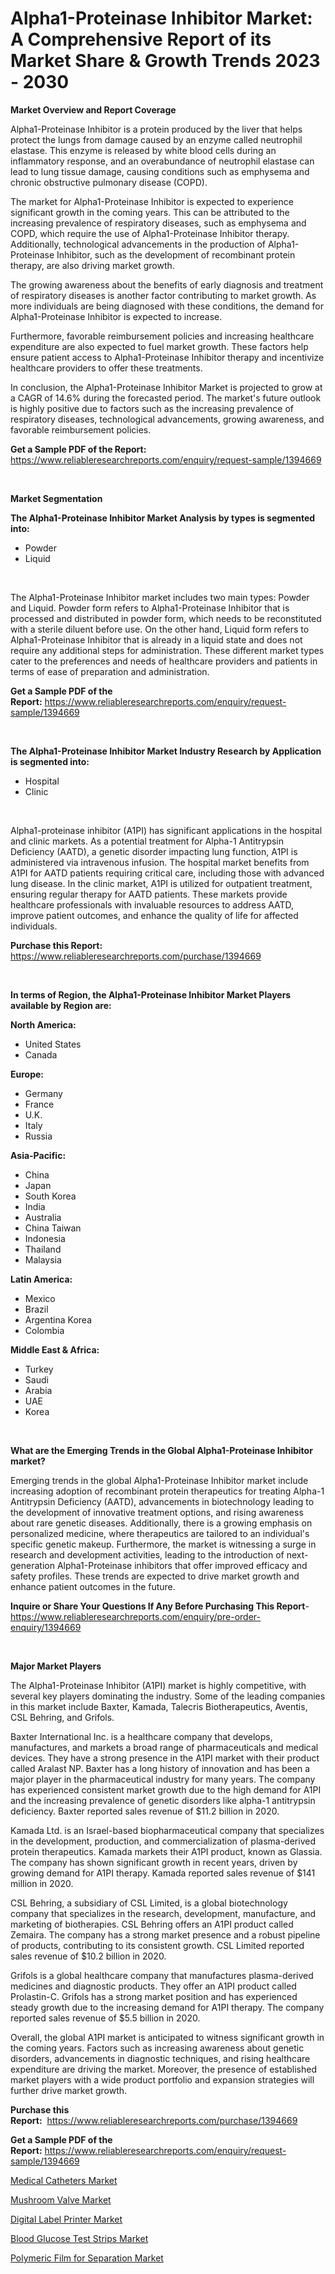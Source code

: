 <p><h1>Alpha1-Proteinase Inhibitor Market: A Comprehensive Report of its Market Share & Growth Trends 2023 - 2030</h1></p><p><strong>Market Overview and Report Coverage</strong></p>
<p><p>Alpha1-Proteinase Inhibitor is a protein produced by the liver that helps protect the lungs from damage caused by an enzyme called neutrophil elastase. This enzyme is released by white blood cells during an inflammatory response, and an overabundance of neutrophil elastase can lead to lung tissue damage, causing conditions such as emphysema and chronic obstructive pulmonary disease (COPD).</p><p>The market for Alpha1-Proteinase Inhibitor is expected to experience significant growth in the coming years. This can be attributed to the increasing prevalence of respiratory diseases, such as emphysema and COPD, which require the use of Alpha1-Proteinase Inhibitor therapy. Additionally, technological advancements in the production of Alpha1-Proteinase Inhibitor, such as the development of recombinant protein therapy, are also driving market growth.</p><p>The growing awareness about the benefits of early diagnosis and treatment of respiratory diseases is another factor contributing to market growth. As more individuals are being diagnosed with these conditions, the demand for Alpha1-Proteinase Inhibitor is expected to increase.</p><p>Furthermore, favorable reimbursement policies and increasing healthcare expenditure are also expected to fuel market growth. These factors help ensure patient access to Alpha1-Proteinase Inhibitor therapy and incentivize healthcare providers to offer these treatments.</p><p>In conclusion, the Alpha1-Proteinase Inhibitor Market is projected to grow at a CAGR of 14.6% during the forecasted period. The market's future outlook is highly positive due to factors such as the increasing prevalence of respiratory diseases, technological advancements, growing awareness, and favorable reimbursement policies.</p></p>
<p><strong>Get a Sample PDF of the Report:</strong> <a href="https://www.reliableresearchreports.com/enquiry/request-sample/1394669">https://www.reliableresearchreports.com/enquiry/request-sample/1394669</a></p>
<p>&nbsp;</p>
<p><strong>Market Segmentation</strong></p>
<p><strong>The Alpha1-Proteinase Inhibitor Market Analysis by types is segmented into:</strong></p>
<p><ul><li>Powder</li><li>Liquid</li></ul></p>
<p>&nbsp;</p>
<p><p>The Alpha1-Proteinase Inhibitor market includes two main types: Powder and Liquid. Powder form refers to Alpha1-Proteinase Inhibitor that is processed and distributed in powder form, which needs to be reconstituted with a sterile diluent before use. On the other hand, Liquid form refers to Alpha1-Proteinase Inhibitor that is already in a liquid state and does not require any additional steps for administration. These different market types cater to the preferences and needs of healthcare providers and patients in terms of ease of preparation and administration.</p></p>
<p><strong>Get a Sample PDF of the Report:</strong>&nbsp;<a href="https://www.reliableresearchreports.com/enquiry/request-sample/1394669">https://www.reliableresearchreports.com/enquiry/request-sample/1394669</a></p>
<p>&nbsp;</p>
<p><strong>The Alpha1-Proteinase Inhibitor Market Industry Research by Application is segmented into:</strong></p>
<p><ul><li>Hospital</li><li>Clinic</li></ul></p>
<p>&nbsp;</p>
<p><p>Alpha1-proteinase inhibitor (A1PI) has significant applications in the hospital and clinic markets. As a potential treatment for Alpha-1 Antitrypsin Deficiency (AATD), a genetic disorder impacting lung function, A1PI is administered via intravenous infusion. The hospital market benefits from A1PI for AATD patients requiring critical care, including those with advanced lung disease. In the clinic market, A1PI is utilized for outpatient treatment, ensuring regular therapy for AATD patients. These markets provide healthcare professionals with invaluable resources to address AATD, improve patient outcomes, and enhance the quality of life for affected individuals.</p></p>
<p><strong>Purchase this Report:</strong>&nbsp; <a href="https://www.reliableresearchreports.com/purchase/1394669">https://www.reliableresearchreports.com/purchase/1394669</a></p>
<p>&nbsp;</p>
<p><strong>In terms of Region, the Alpha1-Proteinase Inhibitor Market Players available by Region are:</strong></p>
<p>
    <p> <strong> North America: </strong>
        <ul>
            <li>United States</li>
            <li>Canada</li>
        </ul>
        </p> 
    <p> <strong> Europe: </strong>
        <ul>
            <li>Germany</li>
            <li>France</li>
            <li>U.K.</li>
            <li>Italy</li>
            <li>Russia</li>
        </ul>
        </p> 
    <p> <strong> Asia-Pacific: </strong>
        <ul>
            <li>China</li>
            <li>Japan</li>
            <li>South Korea</li>
            <li>India</li>
            <li>Australia</li>
            <li>China Taiwan</li>
            <li>Indonesia</li>
            <li>Thailand</li>
            <li>Malaysia</li>
        </ul>
        </p> 
    <p> <strong> Latin America: </strong>
        <ul>
            <li>Mexico</li>
            <li>Brazil</li>
            <li>Argentina Korea</li>
            <li>Colombia</li>
        </ul>
        </p> 
    <p> <strong> Middle East & Africa: </strong>
        <ul>
            <li>Turkey</li>
            <li>Saudi</li>
            <li>Arabia</li>
            <li>UAE</li>
            <li>Korea</li>
        </ul>
    </p>
    </p>
<p>&nbsp;</p>
<p><strong>What are the Emerging Trends in the Global Alpha1-Proteinase Inhibitor market?</strong></p>
<p><p>Emerging trends in the global Alpha1-Proteinase Inhibitor market include increasing adoption of recombinant protein therapeutics for treating Alpha-1 Antitrypsin Deficiency (AATD), advancements in biotechnology leading to the development of innovative treatment options, and rising awareness about rare genetic diseases. Additionally, there is a growing emphasis on personalized medicine, where therapeutics are tailored to an individual's specific genetic makeup. Furthermore, the market is witnessing a surge in research and development activities, leading to the introduction of next-generation Alpha1-Proteinase inhibitors that offer improved efficacy and safety profiles. These trends are expected to drive market growth and enhance patient outcomes in the future.</p></p>
<p><strong>Inquire or Share Your Questions If Any Before Purchasing This Report</strong>- <a href="https://www.reliableresearchreports.com/enquiry/pre-order-enquiry/1394669">https://www.reliableresearchreports.com/enquiry/pre-order-enquiry/1394669</a></p>
<p>&nbsp;</p>
<p><strong>Major Market Players</strong></p>
<p><p>The Alpha1-Proteinase Inhibitor (A1PI) market is highly competitive, with several key players dominating the industry. Some of the leading companies in this market include Baxter, Kamada, Talecris Biotherapeutics, Aventis, CSL Behring, and Grifols.</p><p>Baxter International Inc. is a healthcare company that develops, manufactures, and markets a broad range of pharmaceuticals and medical devices. They have a strong presence in the A1PI market with their product called Aralast NP. Baxter has a long history of innovation and has been a major player in the pharmaceutical industry for many years. The company has experienced consistent market growth due to the high demand for A1PI and the increasing prevalence of genetic disorders like alpha-1 antitrypsin deficiency. Baxter reported sales revenue of $11.2 billion in 2020.</p><p>Kamada Ltd. is an Israel-based biopharmaceutical company that specializes in the development, production, and commercialization of plasma-derived protein therapeutics. Kamada markets their A1PI product, known as Glassia. The company has shown significant growth in recent years, driven by growing demand for A1PI therapy. Kamada reported sales revenue of $141 million in 2020.</p><p>CSL Behring, a subsidiary of CSL Limited, is a global biotechnology company that specializes in the research, development, manufacture, and marketing of biotherapies. CSL Behring offers an A1PI product called Zemaira. The company has a strong market presence and a robust pipeline of products, contributing to its consistent growth. CSL Limited reported sales revenue of $10.2 billion in 2020.</p><p>Grifols is a global healthcare company that manufactures plasma-derived medicines and diagnostic products. They offer an A1PI product called Prolastin-C. Grifols has a strong market position and has experienced steady growth due to the increasing demand for A1PI therapy. The company reported sales revenue of $5.5 billion in 2020.</p><p>Overall, the global A1PI market is anticipated to witness significant growth in the coming years. Factors such as increasing awareness about genetic disorders, advancements in diagnostic techniques, and rising healthcare expenditure are driving the market. Moreover, the presence of established market players with a wide product portfolio and expansion strategies will further drive market growth.</p></p>
<p><strong>Purchase this Report:</strong>&nbsp;&nbsp;<a href="https://www.reliableresearchreports.com/purchase/1394669">https://www.reliableresearchreports.com/purchase/1394669</a></p>
<p></p>
<p><strong>Get a Sample PDF of the Report:</strong>&nbsp;<a href="https://www.reliableresearchreports.com/enquiry/request-sample/1394669">https://www.reliableresearchreports.com/enquiry/request-sample/1394669</a></p>
<p><p><a href="https://medium.com/@kanew14036/medical-catheters-market-size-cagr-trends-2024-2030-44e7e657035e">Medical Catheters Market</a></p><p><a href="https://www.linkedin.com/pulse/mushroom-valve-market-size-2023-2030-global-industrial-8eeme/">Mushroom Valve Market</a></p><p><a href="https://www.linkedin.com/pulse/digital-label-printer-market-size-growth-forecast-from-2023-vcjve/">Digital Label Printer Market</a></p><p><a href="https://medium.com/@emiliomartelli542/blood-glucose-test-strips-market-size-cagr-trends-2024-2030-9d9d43caaf27">Blood Glucose Test Strips Market</a></p><p><a href="https://github.com/JameTravis/Market-Research-Report-List-1/blob/main/polymeric-film-for-separation-market.md">Polymeric Film for Separation Market</a></p></p>